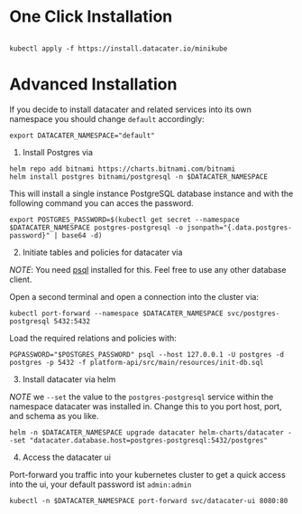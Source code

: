 # One Click Installation

```shell

kubectl apply -f https://install.datacater.io/minikube
```

# Advanced Installation

If you decide to install datacater and related services into its own namespace
you should change `default` accordingly:


```shell
export DATACATER_NAMESPACE="default"
```

1. Install Postgres via

```shell
helm repo add bitnami https://charts.bitnami.com/bitnami
helm install postgres bitnami/postgresql -n $DATACATER_NAMESPACE
```

This will install a single instance PostgreSQL database instance and with the
following command you can acces the password.

```shell
export POSTGRES_PASSWORD=$(kubectl get secret --namespace $DATACATER_NAMESPACE postgres-postgresql -o jsonpath="{.data.postgres-password}" | base64 -d)
```

2. Initiate tables and policies for datacater via

*NOTE*: You need [psql](https://www.postgresql.org/docs/current/app-psql.html)
installed for this. Feel free to use any other database client.

Open a second terminal and open a connection into the cluster via:

```shell
kubectl port-forward --namespace $DATACATER_NAMESPACE svc/postgres-postgresql 5432:5432
```

Load the required relations and policies with:

```shell
PGPASSWORD="$POSTGRES_PASSWORD" psql --host 127.0.0.1 -U postgres -d postgres -p 5432 -f platform-api/src/main/resources/init-db.sql
```

3. Install datacater via helm

*NOTE* we `--set` the value to the `postgres-postgresql` service within the
namespace datacater was installed in. Change this to you port host, port, and
schema as you like.

```shell
helm -n $DATACATER_NAMESPACE upgrade datacater helm-charts/datacater --set "datacater.database.host=postgres-postgresql:5432/postgres"
```

4. Access the datacater ui

Port-forward you traffic into your kubernetes cluster to get a quick access
into the ui, your default password ist `admin:admin`

```shell
kubectl -n $DATACATER_NAMESPACE port-forward svc/datacater-ui 8080:80
```
